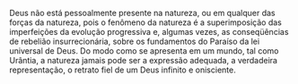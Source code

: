 ﻿Deus não está pessoalmente presente na natureza, ou em qualquer das forças da natureza, pois o fenômeno da natureza é a superimposição das imperfeições da evolução progressiva e, algumas vezes, as conseqüências de rebelião insurrecionária, sobre os fundamentos do Paraíso da lei universal de Deus. Do modo como se apresenta em um mundo, tal como Urântia, a natureza jamais pode ser a expressão adequada, a verdadeira representação, o retrato fiel de um Deus infinito e onisciente.